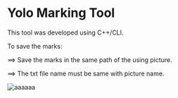 # Yolo Marking Tool

This tool was developed using C++/CLI.

To save the marks:

==> Save the marks in the same path of the using picture.

==> The txt file name must be same with picture name.

![aaaaaa](https://user-images.githubusercontent.com/39070206/81893346-2b398d80-95b6-11ea-8e49-a3311c3e6fbd.gif)
